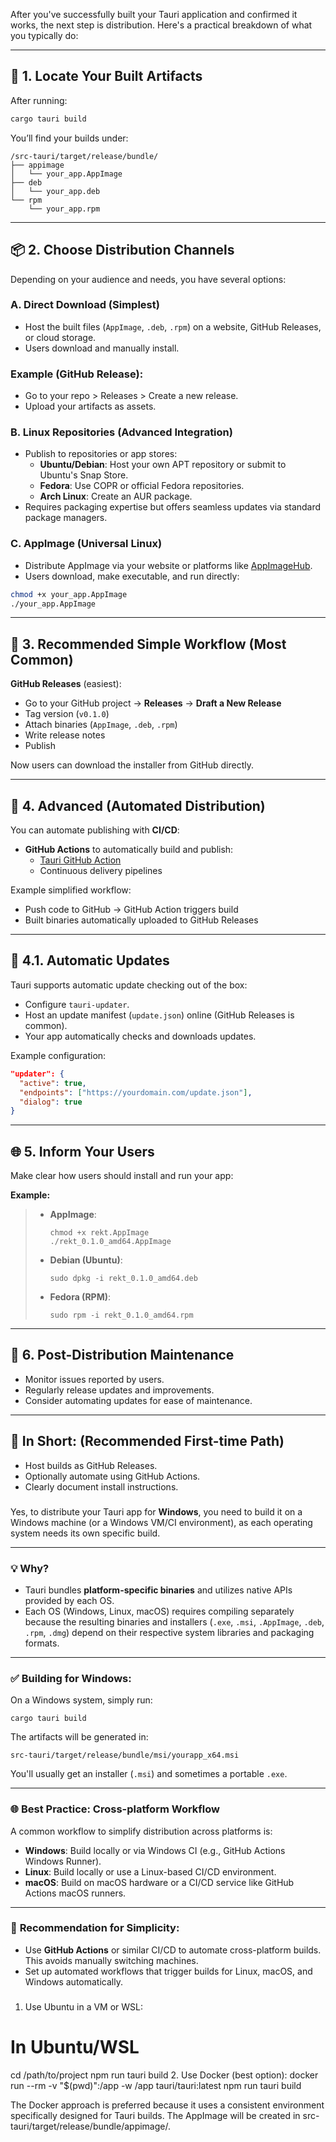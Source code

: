 After you've successfully built your Tauri application and confirmed it works, the next step is distribution. Here's a practical breakdown of what you typically do:

---

## 📌 **1. Locate Your Built Artifacts**
After running:
```sh
cargo tauri build
```

You’ll find your builds under:
```
/src-tauri/target/release/bundle/
├── appimage
│   └── your_app.AppImage
├── deb
│   └── your_app.deb
└── rpm
    └── your_app.rpm
```

---

## 📦 **2. Choose Distribution Channels**

Depending on your audience and needs, you have several options:

### A. **Direct Download (Simplest)**
- Host the built files (`AppImage`, `.deb`, `.rpm`) on a website, GitHub Releases, or cloud storage.
- Users download and manually install.

### Example (GitHub Release):
- Go to your repo > Releases > Create a new release.
- Upload your artifacts as assets.

### B. **Linux Repositories (Advanced Integration)**
- Publish to repositories or app stores:
  - **Ubuntu/Debian**: Host your own APT repository or submit to Ubuntu's Snap Store.
  - **Fedora**: Use COPR or official Fedora repositories.
  - **Arch Linux**: Create an AUR package.
- Requires packaging expertise but offers seamless updates via standard package managers.

### C. **AppImage (Universal Linux)**
- Distribute AppImage via your website or platforms like [AppImageHub](https://appimage.github.io/).
- Users download, make executable, and run directly:
```sh
chmod +x your_app.AppImage
./your_app.AppImage
```

---

## 🚀 **3. Recommended Simple Workflow (Most Common)**

**GitHub Releases** (easiest):
- Go to your GitHub project → **Releases** → **Draft a New Release**
- Tag version (`v0.1.0`)
- Attach binaries (`AppImage`, `.deb`, `.rpm`)
- Write release notes
- Publish

Now users can download the installer from GitHub directly.

---

## 🎯 **4. Advanced (Automated Distribution)**

You can automate publishing with **CI/CD**:

- **GitHub Actions** to automatically build and publish:
  - [Tauri GitHub Action](https://github.com/tauri-apps/tauri-action)
  - Continuous delivery pipelines

Example simplified workflow:
- Push code to GitHub → GitHub Action triggers build
- Built binaries automatically uploaded to GitHub Releases

---

## 🔄 **4.1. Automatic Updates**
Tauri supports automatic update checking out of the box:
- Configure `tauri-updater`.
- Host an update manifest (`update.json`) online (GitHub Releases is common).
- Your app automatically checks and downloads updates.

Example configuration:
```json
"updater": {
  "active": true,
  "endpoints": ["https://yourdomain.com/update.json"],
  "dialog": true
}
```

---

## 🌐 **5. Inform Your Users**
Make clear how users should install and run your app:

**Example:**
> - **AppImage**:  
>   ```shell
>   chmod +x rekt.AppImage
>   ./rekt_0.1.0_amd64.AppImage
>   ```
> - **Debian (Ubuntu)**:  
>   ```shell
>   sudo dpkg -i rekt_0.1.0_amd64.deb
>   ```
>
> - **Fedora (RPM)**:  
>   ```shell
>   sudo rpm -i rekt_0.1.0_amd64.rpm
>   ```

---

## 🧹 **6. Post-Distribution Maintenance**
- Monitor issues reported by users.
- Regularly release updates and improvements.
- Consider automating updates for ease of maintenance.

---

## 🎯 **In Short: (Recommended First-time Path)**
- Host builds as GitHub Releases.
- Optionally automate using GitHub Actions.
- Clearly document install instructions.

###

Yes, to distribute your Tauri app for **Windows**, you need to build it on a Windows machine (or a Windows VM/CI environment), as each operating system needs its own specific build.

---

### 💡 **Why?**
- Tauri bundles **platform-specific binaries** and utilizes native APIs provided by each OS.
- Each OS (Windows, Linux, macOS) requires compiling separately because the resulting binaries and installers (`.exe`, `.msi`, `.AppImage`, `.deb`, `.rpm`, `.dmg`) depend on their respective system libraries and packaging formats.

---

### ✅ **Building for Windows:**

On a Windows system, simply run:
```shell
cargo tauri build
```

The artifacts will be generated in:
```
src-tauri/target/release/bundle/msi/yourapp_x64.msi
```

You'll usually get an installer (`.msi`) and sometimes a portable `.exe`.

---

### 🌐 **Best Practice: Cross-platform Workflow**

A common workflow to simplify distribution across platforms is:

- **Windows**: Build locally or via Windows CI (e.g., GitHub Actions Windows Runner).
- **Linux**: Build locally or use a Linux-based CI/CD environment.
- **macOS**: Build on macOS hardware or a CI/CD service like GitHub Actions macOS runners.

---

### 🚀 **Recommendation for Simplicity:**

- Use **GitHub Actions** or similar CI/CD to automate cross-platform builds. This avoids manually switching machines.
- Set up automated workflows that trigger builds for Linux, macOS, and Windows automatically.

###
  1. Use Ubuntu in a VM or WSL:
  # In Ubuntu/WSL
  cd /path/to/project
  npm run tauri build
  2. Use Docker (best option):
  docker run --rm -v "$(pwd)":/app -w /app tauri/tauri:latest npm run tauri build

  The Docker approach is preferred because it uses a consistent environment specifically designed for Tauri builds. The AppImage will be
  created in src-tauri/target/release/bundle/appimage/.

  